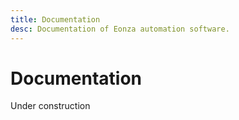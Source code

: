 ```yaml
---
title: Documentation
desc: Documentation of Eonza automation software.
---
```

# Documentation

Under construction
